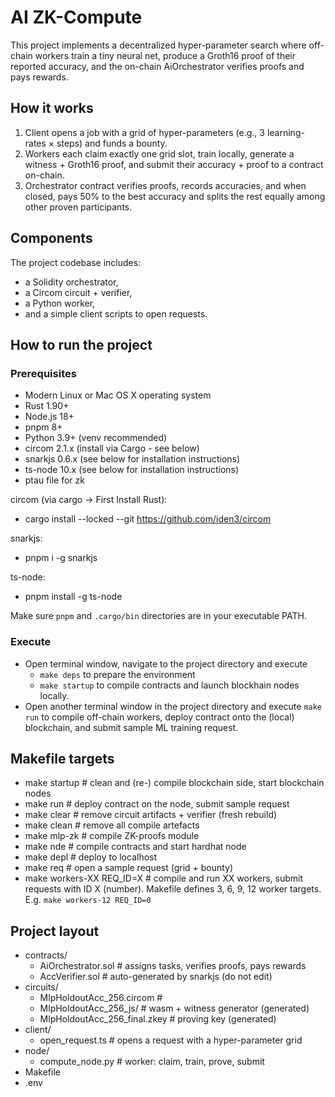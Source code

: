 # AI ZK-Compute

This project implements a decentralized hyper-parameter search where off-chain workers train a tiny neural net, produce a Groth16 proof of their reported accuracy, and the on-chain AiOrchestrator verifies proofs and pays rewards.

## How it works

1. Client opens a job with a grid of hyper-parameters (e.g., 3 learning-rates × steps) and funds a bounty.
2. Workers each claim exactly one grid slot, train locally, generate a witness + Groth16 proof, and submit their accuracy + proof to a contract on-chain.
3. Orchestrator contract verifies proofs, records accuracies, and when closed, pays 50% to the best accuracy and splits the rest equally among other proven participants.

## Components

The project codebase includes:

- a Solidity orchestrator,
- a Circom circuit + verifier,
- a Python worker,
- and a simple client scripts to open requests.

## How to run the project

### Prerequisites

- Modern Linux or Mac OS X operating system
- Rust 1.90+
- Node.js 18+
- pnpm 8+
- Python 3.9+ (venv recommended)
- circom 2.1.x (install via Cargo - see below)
- snarkjs 0.6.x (see below for installation instructions)
- ts-node 10.x (see below for installation instructions)
- ptau file for zk

circom (via cargo -> First Install Rust):
- cargo install --locked --git https://github.com/iden3/circom

snarkjs:
- pnpm i -g snarkjs

ts-node:
- pnpm install -g ts-node

Make sure `pnpm` and `.cargo/bin` directories are in your executable PATH.

### Execute

- Open terminal window, navigate to the project directory and execute
  - `make deps` to prepare the environment
  - `make startup` to compile contracts and launch blockhain nodes locally.
- Open another terminal window in the project directory and execute `make run` to compile off-chain workers, deploy contract onto the (local) blockchain, and submit sample ML training request.

## Makefile targets

- make startup              # clean and (re-) compile blockchain side, start blockchain nodes
- make run                  # deploy contract on the node, submit sample request
- make clear                # remove circuit artifacts + verifier (fresh rebuild)
- make clean                # remove all compile artefacts
- make mlp-zk               # compile ZK-proofs module
- make nde                  # compile contracts and start hardhat node
- make depl                 # deploy to localhost
- make req                  # open a sample request (grid + bounty)
- make workers-XX REQ_ID=X  # compile and run XX workers, submit requests with ID X (number). Makefile defines 3, 6, 9, 12 worker targets. E.g. `make workers-12 REQ_ID=0`

## Project layout

- contracts/
  - AiOrchestrator.sol            # assigns tasks, verifies proofs, pays rewards
  - AccVerifier.sol           # auto-generated by snarkjs (do not edit)
- circuits/
  - MlpHoldoutAcc_256.circom      # 
  - MlpHoldoutAcc_256_js/         # wasm + witness generator (generated)
  - MlpHoldoutAcc_256_final.zkey  # proving key (generated)
- client/
  - open_request.ts               # opens a request with a hyper-parameter grid
- node/
  - compute_node.py               # worker: claim, train, prove, submit
- Makefile
- .env

